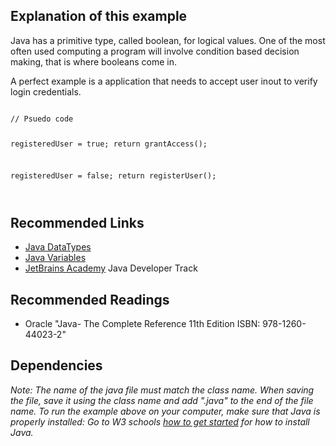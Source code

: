## Explanation of this example

<p>Java has a primitive type, called boolean, for logical values. One of the most often used computing a program will involve condition based decision making, that is where booleans come in.</p>

<p>A perfect example is a application that needs to accept user inout to verify login credentials.</p>

<code>
// Psuedo code

registeredUser = true;
return grantAccess();

registeredUser = false;
return registerUser();

</code>

## Recommended Links

- [Java DataTypes](https://www.w3schools.com/java/java_data_types.asp)
- [Java Variables](https://www.w3schools.com/java/java_variables.asp)
- [JetBrains Academy](https://hyperskill.org/join/4ffedd54a) Java Developer Track

## Recommended Readings

- Oracle "Java- The Complete Reference 11th Edition ISBN: 978-1260-44023-2"

## Dependencies

<em> Note: The name of the java file must match the class name. When saving the file, save it using the class name and add ".java" to the end of the file name. To run the example above on your computer, make sure that Java is properly installed: Go to W3 schools [how to get started](https://www.w3schools.com/java/java_getstarted.asp) for how to install Java. </em>
